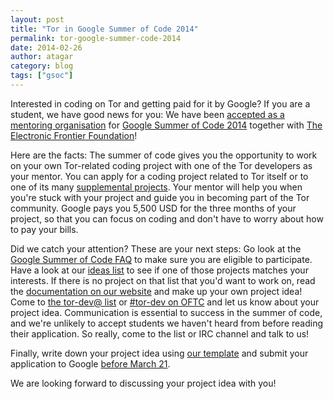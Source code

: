 ```yaml
---
layout: post
title: "Tor in Google Summer of Code 2014"
permalink: tor-google-summer-code-2014
date: 2014-02-26
author: atagar
category: blog
tags: ["gsoc"]
---
```


Interested in coding on Tor and getting paid for it by Google? If you are a student, we have good news for you: We have been [accepted as a mentoring organisation](https://www.google-melange.com/gsoc/org2/google/gsoc2014/tor) for [Google Summer of Code 2014](https://www.google-melange.com/gsoc/homepage/google/gsoc2014) together with [The Electronic Frontier Foundation](https://www.eff.org/)!

Here are the facts: The summer of code gives you the opportunity to work on your own Tor-related coding project with one of the Tor developers as your mentor. You can apply for a coding project related to Tor itself or to one of its many [supplemental projects](https://www.torproject.org/getinvolved/volunteer.html.en#Projects). Your mentor will help you when you're stuck with your project and guide you in becoming part of the Tor community. Google pays you 5,500 USD for the three months of your project, so that you can focus on coding and don't have to worry about how to pay your bills.

Did we catch your attention? These are your next steps: Go look at the [Google Summer of Code FAQ](https://www.google-melange.com/gsoc/document/show/gsoc_program/google/gsoc2014/help_page) to make sure you are eligible to participate. Have a look at our [ideas list](https://www.torproject.org/about/gsoc.html.en#Ideas) to see if one of those projects matches your interests. If there is no project on that list that you'd want to work on, read the [documentation on our website](https://www.torproject.org/docs/documentation.html.en#UpToSpeed) and make up your own project idea! Come to [the tor-dev@ list](https://lists.torproject.org/cgi-bin/mailman/listinfo/tor-dev/) or [#tor-dev on OFTC](https://www.torproject.org/about/contact.html.en#irc) and let us know about your project idea. Communication is essential to success in the summer of code, and we're unlikely to accept students we haven't heard from before reading their application. So really, come to the list or IRC channel and talk to us!

Finally, write down your project idea using [our template](https://www.torproject.org/about/gsoc.html.en#Template) and submit your application to Google [before March 21](https://www.google-melange.com/gsoc/document/show/gsoc_program/google/gsoc2014/help_page#8._When_can_I_apply_for_Google_Summer_of).

We are looking forward to discussing your project idea with you!


